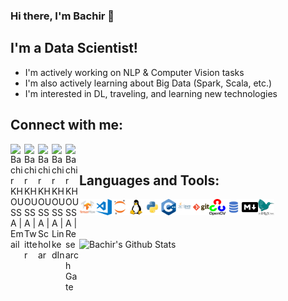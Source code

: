 ### Hi there, I'm Bachir 👋

## I'm a Data Scientist!

- I'm actively working on NLP & Computer Vision tasks
- I'm also actively learning about Big Data (Spark, Scala, etc.)
- I'm interested in DL, traveling, and learning new technologies

<!--
## Resume/CV:

- Extended version: [PDF](https://)
- 1-page version: [PDF](https://)
-->

## Connect with me:

<a href="https://kmb46.github.io/#contact" target="_blank">
    <img align="left" alt="Bachir KHOUSSA | Email" width="22px" src="https://upload.wikimedia.org/wikipedia/commons/thumb/7/7e/Gmail_icon_%282020%29.svg/512px-Gmail_icon_%282020%29.svg.png" />
</a>

<a href="https://twitter.com/BachirKhoussa" target="_blank">
    <img align="left" alt="Bachir KHOUSSA | Twitter" width="22px" src="https://us-central1-iconscout-1539.cloudfunctions.net/iconscout-gcp-functions-production-download?name=twitter&download=1&url=https%3A%2F%2Fcdn.iconscout.com%2Ficon%2Ffree%2Fpng-24%2F83443.png&width=24&height=24" />
</a>

<a href="https://scholar.google.fr/citations?user=x1mmBcsAAAAJ&hl=en" target="_blank">
    <img align="left" alt="Bachir KHOUSSA | Scholar" width="22px" src="https://icon-icons.com/downloadimage.php?id=130918&root=2108/PNG/32/&file=google_scholar_icon_130918.png" />
</a>

<a href="https://www.linkedin.com/in/bachir-khoussa/" target="_blank">
    <img align="left" alt="Bachir KHOUSSA | LinkedIn" width="22px" src="https://us-central1-iconscout-1539.cloudfunctions.net/iconscout-gcp-functions-production-download?name=linkedin&download=1&url=https%3A%2F%2Fcdn.iconscout.com%2Ficon%2Ffree%2Fpng-24%2F461814.png&width=24&height=24" />
</a>

<a href="https://www.researchgate.net/profile/Mohamed-El-Bachir-Khoussa" target="_blank">
    <img align="left" alt="Bachir KHOUSSA | Research Gate" width="22px" src="https://icon-icons.com/downloadimage.php?id=130843&root=2108/PNG/512/&file=researchgate_icon_130843.png" />
</a>


<br />

## Languages and Tools:
<!--

<img align="left" alt="PyTorch" width="26px" src="https://pytorch.org/assets/images/pytorch-logo.png" />
<img align="left" alt="Google Cloud Platform" width="26px" src="https://us-central1-iconscout-1539.cloudfunctions.net/iconscout-gcp-functions-production-download?name=google-cloud-platform&download=1&url=https%3A%2F%2Fcdn.iconscout.com%2Ficon%2Ffree%2Fpng-32%2F569356.png&width=32&height=32" />
<img align="left" alt="C#" width="26px" src="https://raw.githubusercontent.com/github/explore/master/topics/csharp/csharp.png" />
<img align="left" alt="Matlab" width="26px" src="https://raw.githubusercontent.com/github/explore/master/topics/matlab/matlab.png" />
<img align="left" alt="Flask" width="26px" src="https://raw.githubusercontent.com/github/explore/master/topics/flask/flask.png" />

-->

<img align="left" alt="Tensorflow" width="26px" src="https://raw.githubusercontent.com/github/explore/master/topics/tensorflow/tensorflow.png" />
<img align="left" alt="Visual Studio Code" width="26px" src="https://raw.githubusercontent.com/github/explore/master/topics/visual-studio-code/visual-studio-code.png" />
<img align="left" alt="Jupyter Notebook" width="26px" src="https://raw.githubusercontent.com/github/explore/master/topics/jupyter-notebook/jupyter-notebook.png" />
<img align="left" alt="Linux" width="26px" src="https://raw.githubusercontent.com/github/explore/master/topics/linux/linux.png" />
<img align="left" alt="Python" width="26px" src="https://raw.githubusercontent.com/github/explore/master/topics/python/python.png" />
<img align="left" alt="C++" width="26px" src="https://raw.githubusercontent.com/github/explore/master/topics/cpp/cpp.png" />
<img align="left" alt="Java" width="26px" src="https://raw.githubusercontent.com/github/explore/master/topics/java/java.png" />
<img align="left" alt="Git" width="26px" src="https://raw.githubusercontent.com/github/explore/master/topics/git/git.png" />
<img align="left" alt="OpenCV" width="26px" src="https://raw.githubusercontent.com/github/explore/master/topics/opencv/opencv.png" />
<img align="left" alt="SQL" width="26px" src="https://raw.githubusercontent.com/github/explore/master/topics/sql/sql.png" />
<img align="left" alt="Markdown" width="26px" src="https://raw.githubusercontent.com/github/explore/master/topics/markdown/markdown.png" />
<img align="left" alt="Latex" width="26px" src="https://raw.githubusercontent.com/github/explore/master/topics/latex/latex.png" />


<br />
<br />

##

<img align="left" alt="Bachir's Github Stats" src="https://github-readme-stats.vercel.app/api?username=kmb46&theme=dark&show_icons=true&hide_border=true&hide=prs&count_private=true" />
